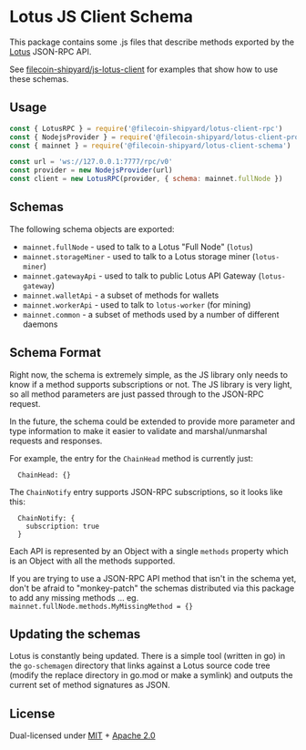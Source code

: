 # Lotus JS Client Schema

This package contains some .js files that describe methods exported by the
[Lotus](https://github.com/filecoin-project/lotus) JSON-RPC API.

See [filecoin-shipyard/js-lotus-client](https://github.com/filecoin-shipyard/js-lotus-client)
for examples that show how to use these schemas.

## Usage

```js
const { LotusRPC } = require('@filecoin-shipyard/lotus-client-rpc')
const { NodejsProvider } = require('@filecoin-shipyard/lotus-client-provider-nodejs')
const { mainnet } = require('@filecoin-shipyard/lotus-client-schema')

const url = 'ws://127.0.0.1:7777/rpc/v0'
const provider = new NodejsProvider(url)
const client = new LotusRPC(provider, { schema: mainnet.fullNode })
```

## Schemas

The following schema objects are exported:

* `mainnet.fullNode` - used to talk to a Lotus "Full Node" (`lotus`)
* `mainnet.storageMiner` - used to talk to a Lotus storage miner (`lotus-miner`)
* `mainnet.gatewayApi` - used to talk to public Lotus API Gateway (`lotus-gateway`)
* `mainnet.walletApi` - a subset of methods for wallets
* `mainnet.workerApi` - used to talk to `lotus-worker` (for mining)
* `mainnet.common` - a subset of methods used by a number of different daemons

## Schema Format

Right now, the schema is extremely simple, as the JS library only needs to know if a method supports subscriptions or not. The JS library is very light, so all method parameters are just passed through to the JSON-RPC request.

In the future, the schema could be extended to provide more parameter and type information to make it easier to validate and marshal/unmarshal requests and responses.

For example, the entry for the `ChainHead` method is currently just:

```
  ChainHead: {}
```

The `ChainNotify` entry supports JSON-RPC subscriptions, so it looks like this:

```
  ChainNotify: {
    subscription: true
  }
```

Each API is represented by an Object with a single `methods` property which
is an Object with all the methods supported.

If you are trying to use a JSON-RPC API method that isn't in the schema yet,
don't be afraid to "monkey-patch" the schemas distributed via this package
to add any missing methods ... eg. `mainnet.fullNode.methods.MyMissingMethod = {}`

## Updating the schemas

Lotus is constantly being updated. There is a simple tool (written in go) in the `go-schemagen` directory that links against a Lotus source code tree (modify the replace directory in go.mod or make a symlink) and outputs the current set of method signatures as JSON.

## License

Dual-licensed under [MIT](https://github.com/filecoin-project/lotus/blob/master/LICENSE-MIT) +
[Apache 2.0](https://github.com/filecoin-project/lotus/blob/master/LICENSE-APACHE)
